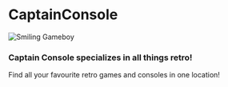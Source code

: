 # CaptainConsole
![Smiling Gameboy](https://github.com/Logi19/CaptainConsole/CaptainConsole/static/media/smiling-gameboy.png "Captain Console")
### Captain Console specializes in all things retro!
Find all your favourite retro games and consoles in one location!

